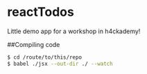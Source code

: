 # reactTodos

Little demo app for a workshop in h4ckademy!

##Compiling code

```sh
$ cd /route/to/this/repo
$ babel ./jsx --out-dir ./ --watch
```